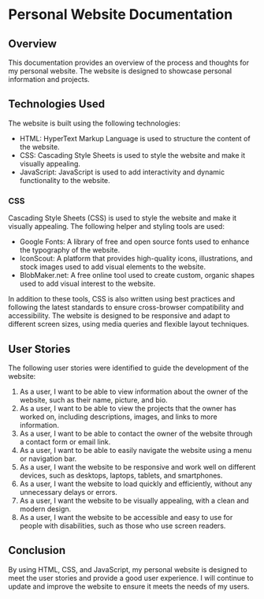 # Personal Website Documentation

## Overview
This documentation provides an overview of the process and thoughts for my personal website. The website is designed to showcase personal information and projects.

## Technologies Used
The website is built using the following technologies:
- HTML: HyperText Markup Language is used to structure the content of the website.
- CSS: Cascading Style Sheets is used to style the website and make it visually appealing.
- JavaScript: JavaScript is used to add interactivity and dynamic functionality to the website.
### CSS
Cascading Style Sheets (CSS) is used to style the website and make it visually appealing. The following helper and styling tools are used:
- Google Fonts: A library of free and open source fonts used to enhance the typography of the website.
- IconScout: A platform that provides high-quality icons, illustrations, and stock images used to add visual elements to the website.
- BlobMaker.net: A free online tool used to create custom, organic shapes used to add visual interest to the website.

In addition to these tools, CSS is also written using best practices and following the latest standards to ensure cross-browser compatibility and accessibility. The website is designed to be responsive and adapt to different screen sizes, using media queries and flexible layout techniques.
## User Stories
The following user stories were identified to guide the development of the website:
1. As a user, I want to be able to view information about the owner of the website, such as their name, picture, and bio.
2. As a user, I want to be able to view the projects that the owner has worked on, including descriptions, images, and links to more information.
3. As a user, I want to be able to contact the owner of the website through a contact form or email link.
4. As a user, I want to be able to easily navigate the website using a menu or navigation bar.
5. As a user, I want the website to be responsive and work well on different devices, such as desktops, laptops, tablets, and smartphones.
6. As a user, I want the website to load quickly and efficiently, without any unnecessary delays or errors.
7. As a user, I want the website to be visually appealing, with a clean and modern design.
8. As a user, I want the website to be accessible and easy to use for people with disabilities, such as those who use screen readers.

## Conclusion
By using HTML, CSS, and JavaScript, my personal website is designed to meet the user stories and provide a good user experience. I will continue to update and improve the website to ensure it meets the needs of my users.
